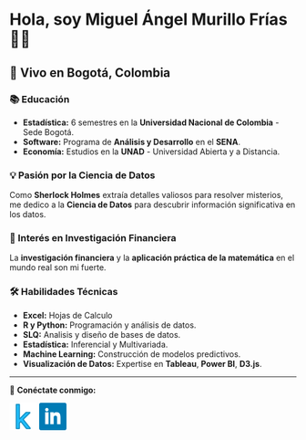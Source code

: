 # Hola, soy Miguel Ángel Murillo Frías 👨‍💼

## 🌆 Vivo en Bogotá, Colombia

### 📚 Educación
- **Estadística:** 6 semestres en la **Universidad Nacional de Colombia** - Sede Bogotá.
- **Software:** Programa de **Análisis y Desarrollo** en el **SENA**.
- **Economía:** Estudios en la **UNAD** - Universidad Abierta y a Distancia.

### 💡 Pasión por la Ciencia de Datos
Como **Sherlock Holmes** extraía detalles valiosos para resolver misterios, me dedico a la **Ciencia de Datos** para descubrir información significativa en los datos.

### 🏦 Interés en Investigación Financiera
La **investigación financiera** y la **aplicación práctica de la matemática** en el mundo real son mi fuerte.

### 🛠 Habilidades Técnicas
- **Excel:** Hojas de Calculo
- **R y Python:** Programación y análisis de datos.
- **SLQ:** Analisis y diseño de bases de datos.
- **Estadística:** Inferencial y Multivariada.
- **Machine Learning:** Construcción de modelos predictivos.
- **Visualización de Datos:** Expertise en **Tableau**, **Power BI**, **D3.js**.

---

🔗 **Conéctate conmigo:**

[![Kaggle](4519136_kaggle_icon.png)](https://www.kaggle.com/miguelangelmurillo)
[![LinkedIn](317725_linkedin_social_icon.png)](https://www.linkedin.com/in/miguel-angel-murillo-frias-66baaa244)
